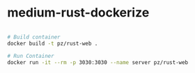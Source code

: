 
# medium-rust-dockerize


```sh

# Build container
docker build -t pz/rust-web .

# Run Container
docker run -it --rm -p 3030:3030 --name server pz/rust-web


```


